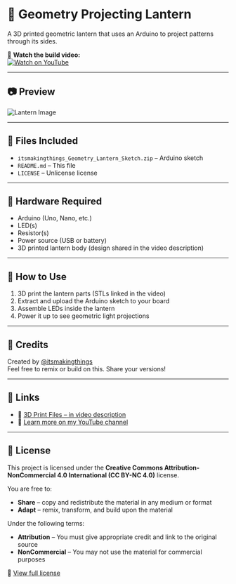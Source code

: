 # 🏮 Geometry Projecting Lantern

A 3D printed geometric lantern that uses an Arduino to project patterns through its sides.

🎥 **Watch the build video:**  
[![Watch on YouTube](https://img.shields.io/badge/Watch%20on-YouTube-red?logo=youtube)](https://youtu.be/bjrkqY3MxlQ?si=e1oNodO5uuMQtuSq)

---

## 📷 Preview

![Lantern Image](geometry-projecting-lantern/Media/Lantern_02.jpg)

---

## 📁 Files Included

- `itsmakingthings_Geometry_Lantern_Sketch.zip` – Arduino sketch
- `README.md` – This file
- `LICENSE` – Unlicense license

---

## 🔧 Hardware Required

- Arduino (Uno, Nano, etc.)
- LED(s)
- Resistor(s)
- Power source (USB or battery)
- 3D printed lantern body (design shared in the video description)

---

## 🚀 How to Use

1. 3D print the lantern parts (STLs linked in the video)
2. Extract and upload the Arduino sketch to your board
3. Assemble LEDs inside the lantern
4. Power it up to see geometric light projections

---

## 🧠 Credits

Created by [@itsmakingthings](https://www.youtube.com/@itsmakingthings)  
Feel free to remix or build on this. Share your versions!

---

## 🔗 Links

- 🔧 [3D Print Files – in video description](https://youtu.be/bjrkqY3MxlQ?si=e1oNodO5uuMQtuSq)
- 🧠 [Learn more on my YouTube channel](https://www.youtube.com/@itsmakingthings)

---

## 📜 License

This project is licensed under the **Creative Commons Attribution-NonCommercial 4.0 International (CC BY-NC 4.0)** license.

You are free to:

- **Share** – copy and redistribute the material in any medium or format  
- **Adapt** – remix, transform, and build upon the material  

Under the following terms:

- **Attribution** – You must give appropriate credit and link to the original source  
- **NonCommercial** – You may not use the material for commercial purposes  

🔗 [View full license](https://creativecommons.org/licenses/by-nc/4.0/)
